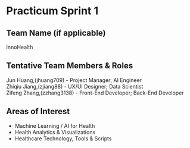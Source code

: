 # Practicum Sprint 1
## Team Name (if applicable)
InnoHealth

## Tentative Team Members & Roles
Jun Huang,(jhuang709) - Project Manager; AI Engineer  
Zhiqiu Jiang,(zjiang88) - UX/UI Designer; Data Scientist    
Zifeng Zhang,(zzhang3138) - Front-End Developer; Back-End Developer  

## Areas of Interest
* Machine Learning / AI for Health
* Health Analytics & Visualizations
* Healthcare Technology, Tools & Scripts
